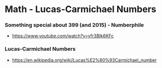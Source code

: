 # Math - Lucas-Carmichael Numbers

### Something special about 399 (and 2015) - Numberphile
* https://www.youtube.com/watch?v=yfr3BIk6KFc

### Lucas-Carmichael Numbers
* https://en.wikipedia.org/wiki/Lucas%E2%80%93Carmichael_number


